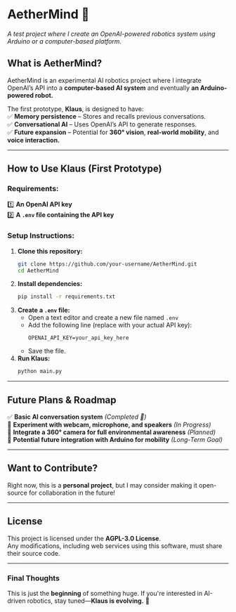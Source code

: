 # **AetherMind** 🚀  
*A test project where I create an OpenAI-powered robotics system using Arduino or a computer-based platform.*  

## **What is AetherMind?**  
AetherMind is an experimental AI robotics project where I integrate OpenAI’s API into a **computer-based AI system** and eventually **an Arduino-powered robot.**  

The first prototype, **Klaus**, is designed to have:  
✅ **Memory persistence** – Stores and recalls previous conversations.  
✅ **Conversational AI** – Uses OpenAI’s API to generate responses.  
✅ **Future expansion** – Potential for **360° vision**, **real-world mobility**, and **voice interaction.**  

---

## **How to Use Klaus (First Prototype)**  
### **Requirements:**  
1️⃣ **An OpenAI API key**  
2️⃣ **A `.env` file containing the API key**  

### **Setup Instructions:**  
1. **Clone this repository:**  
   ```bash
   git clone https://github.com/your-username/AetherMind.git
   cd AetherMind
   ```  
2. **Install dependencies:**  
   ```bash
   pip install -r requirements.txt
   ```  
3. **Create a `.env` file:**  
   - Open a text editor and create a new file named `.env`  
   - Add the following line (replace with your actual API key):  
     ```
     OPENAI_API_KEY=your_api_key_here
     ```  
   - Save the file.  
4. **Run Klaus:**  
   ```bash
   python main.py
   ```  

---

## **Future Plans & Roadmap**  
✅ **Basic AI conversation system** *(Completed 🎉)*  
🔄 **Experiment with webcam, microphone, and speakers** *(In Progress)*  
🎥 **Integrate a 360° camera for full environmental awareness** *(Planned)*  
🤖 **Potential future integration with Arduino for mobility** *(Long-Term Goal)*  

---

## **Want to Contribute?**  
Right now, this is a **personal project**, but I may consider making it open-source for collaboration in the future!  

---

## License
This project is licensed under the **AGPL-3.0 License**.  
Any modifications, including web services using this software, must share their source code.

---

### **Final Thoughts**  
This is just the **beginning** of something huge. If you're interested in AI-driven robotics, stay tuned—**Klaus is evolving.** 🚀
